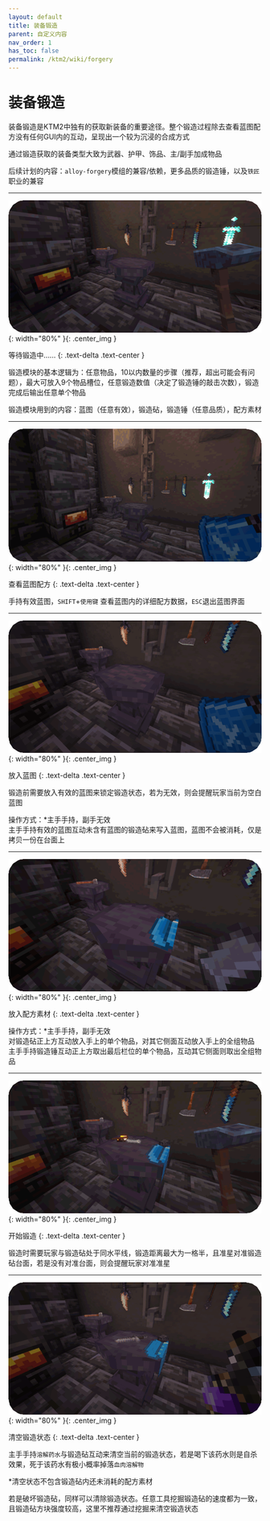 ```yaml
---
layout: default
title: 装备锻造
parent: 自定义内容
nav_order: 1
has_toc: false
permalink: /ktm2/wiki/forgery
---
```


# 装备锻造

装备锻造是KTM2中独有的获取新装备的重要途径。整个锻造过程除去查看蓝图配方没有任何GUI内的互动，呈现出一个较为沉浸的合成方式

通过锻造获取的装备类型大致为武器、护甲、饰品、主/副手加成物品

后续计划的内容：`alloy-forgery`模组的兼容/依赖，更多品质的锻造锤，以及`铁匠`职业的兼容

<hr />

![gif](/img/ktm2/wiki/forgery/r_forgery_idle.gif){: width="80%" }{: .center_img }

等待锻造中……
{: .text-delta .text-center }

锻造模块的基本逻辑为：任意物品，10以内数量的步骤（推荐，超出可能会有问题），最大可放入9个物品槽位，任意锻造数值（决定了锻造锤的敲击次数），锻造完成后输出任意单个物品

锻造模块用到的内容：蓝图（任意有效），锻造砧，锻造锤（任意品质），配方素材

<hr />

![gif](/img/ktm2/wiki/forgery/r_forgery_view_blueprint.gif){: width="80%" }{: .center_img }

查看蓝图配方
{: .text-delta .text-center }

手持有效蓝图，`SHIFT`+`使用键` 查看蓝图内的详细配方数据，`ESC`退出蓝图界面

<hr />

![gif](/img/ktm2/wiki/forgery/r_forgery_put_blueprint.gif){: width="80%" }{: .center_img }

放入蓝图
{: .text-delta .text-center }

锻造前需要放入有效的蓝图来锁定锻造状态，若为无效，则会提醒玩家当前为空白蓝图

操作方式：*主手手持，副手无效 <br />
主手手持有效的蓝图互动未含有蓝图的锻造砧来写入蓝图，蓝图不会被消耗，仅是拷贝一份在台面上

<hr />

![gif](/img/ktm2/wiki/forgery/r_forgery_put_ingredients.gif){: width="80%" }{: .center_img }

放入配方素材
{: .text-delta .text-center }

操作方式：*主手手持，副手无效 <br />
对锻造砧正上方互动放入手上的单个物品，对其它侧面互动放入手上的全组物品 <br />
主手手持锻造锤互动正上方取出最后栏位的单个物品，互动其它侧面则取出全组物品

<hr />

![gif](/img/ktm2/wiki/forgery/r_forgery_forging1.gif){: width="80%" }{: .center_img }

开始锻造
{: .text-delta .text-center }

锻造时需要玩家与锻造砧处于同水平线，锻造距离最大为一格半，且准星对准锻造砧台面，若是没有对准台面，则会提醒玩家对准准星

<hr />

![gif](/img/ktm2/wiki/forgery/r_forgery_clear.gif){: width="80%" }{: .center_img }

清空锻造状态
{: .text-delta .text-center }

主手手持`溶解药水`与锻造砧互动来清空当前的锻造状态，若是喝下该药水则是自杀效果，死于该药水有极小概率掉落`血肉溶解物`

*清空状态不包含锻造砧内还未消耗的配方素材

若是破坏锻造砧，同样可以清除锻造状态。任意工具挖掘锻造砧的速度都为一致，且锻造砧方块强度较高，这里不推荐通过挖掘来清空锻造状态

